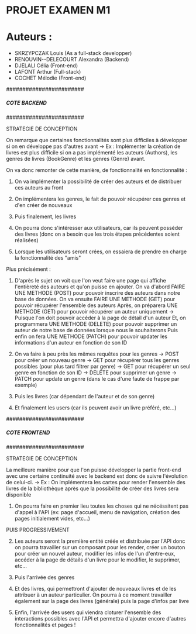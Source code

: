 # PROJET EXAMEN M1 

# Auteurs : 
- SKRZYPCZAK Louis (As a full-stack developper)
- RENOUVIN--DELECOURT Alexandra (Backend)
- DJELALI Célia (Front-end)
- LAFONT Arthur (Full-stack)
- COCHET Mélodie (Front-end)

######################## 
##### COTE BACKEND #####
########################

STRATEGIE DE CONCEPTION

On remarque que certaines fonctionnalités sont plus difficiles à développer si on en développe pas d'autres avant
-> Ex : Implémenter la création de livres est plus difficile si on a pas implémenté les auteurs (Authors), les genres de livres (BookGenre) et les genres (Genre) avant.

On va donc remonter de cette manière, de fonctionnalité en fonctionnalité : 
1. On va implémenter la possibilité de créer des auteurs et de distribuer ces auteurs au front
2. On implémentera les genres, le fait de pouvoir récupérer ces genres et d'en créer de nouveaux
3. Puis finalement, les livres

4. On pourra donc s'intéresser aux utilisateurs, car ils peuvent posséder des livres (donc on a besoin que les trois étapes précédentes soient réalisées)
5. Lorsque les utilisateurs seront crées, on essaiera de prendre en charge la fonctionnalité des "amis"


Plus précisément : 
1. D'après le sujet on voit que l'on veut faire une page qui affiche l'entièreté des auteurs et qu'on puisse en ajouter.
   On va d'abord FAIRE UNE METHODE (POST) pour pouvoir inscrire des auteurs dans notre base de données.
   On va ensuite FAIRE UNE METHODE (GET) pour pouvoir récupérer l'ensemble des auteurs
   Après, on préparera UNE METHODE (GET) pour pouvoir récupérer un auteur uniquement -> Puisque l'on doit pouvoir accéder à la page de détail d'un auteur
   Et, on programmera UNE METHODE (DELETE) pour pouvoir supprimer un auteur de notre base de données lorsque nous le souhaiterons
   Puis enfin on fera UNE METHODE (PATCH) pour pouvoir updater les informations d'un auteur en fonction de son ID

2. On va faire à peu près les mêmes requêtes pour les genres
   -> POST pour créer un nouveau genre
   -> GET pour récupérer tous les genres possibles (pour plus tard filtrer par genre)
   -> GET pour récupérer un seul genre en fonction de son ID
   -> DELETE pour supprimer un genre
   -> PATCH pour update un genre (dans le cas d'une faute de frappe par exemple)

3. Puis les livres (car dépendant de l'auteur et de son genre)

4. Et finalement les users (car ils peuvent avoir un livre préféré, etc...)


######################## 
##### COTE FRONTEND ####
########################

STRATEGIE DE CONCEPTION

La meilleure manière pour que l'on puisse développer la partie front-end avec une certaine continuité avec le backend est donc de suivre l'évolution de celui-ci.
-> Ex : On implémentera les cartes pour render l'ensemble des livres de la bibliothèque après que la possibilité de créer des livres sera disponible

1. On pourra faire en premier lieu toutes les choses qui ne nécéssitent pas d'appel à l'API (ex: page d'accueil, menu de navigation, création des pages initialement vides, etc...)

PUIS PROGRESSIVEMENT

2. Les auteurs seront la première entité créée et distribuée par l'API donc on pourra travailler sur un composant pour les render, créer un bouton pour créer un nouvel auteur, modifier les infos de l'un d'entre-eux, accéder à la page de détails d'un livre pour le modifier, le supprimer, etc...

3. Puis l'arrivée des genres 

4. Et des livres, qui permettront d'ajouter de nouveaux livres et de les attribuer à un auteur particulier. On pourra à ce moment travailler également sur la page des livres (générale) puis la page d'infos par livre

5. Enfin, l'arrivée des users qui viendra cloturer l'ensemble des interactions possibles avec l'API et permettra d'ajouter encore d'autres fonctionnalités et pages !
